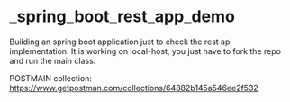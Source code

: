 # _spring_boot_rest_app_demo

Building an spring boot application just to check the rest api implementation.
It is working on local-host, you just have to fork the repo and run the main class.

POSTMAIN collection: https://www.getpostman.com/collections/64882b145a546ee2f532
